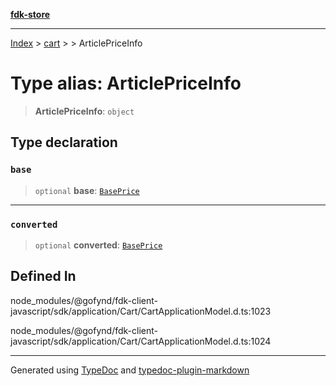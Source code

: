 [**fdk-store**](../../../README.md)
***

[Index](../../../API.md) > [cart](../../README.md) > [<internal>](../README.md) > ArticlePriceInfo

# Type alias: ArticlePriceInfo

> **ArticlePriceInfo**: `object`

## Type declaration

### `base`

> `optional` **base**: [`BasePrice`](type-alias.BasePrice.md)

***

### `converted`

> `optional` **converted**: [`BasePrice`](type-alias.BasePrice.md)

## Defined In

node\_modules/@gofynd/fdk-client-javascript/sdk/application/Cart/CartApplicationModel.d.ts:1023

node\_modules/@gofynd/fdk-client-javascript/sdk/application/Cart/CartApplicationModel.d.ts:1024

***
Generated using [TypeDoc](https://typedoc.org/) and [typedoc-plugin-markdown](https://www.npmjs.com/package/typedoc-plugin-markdown)
